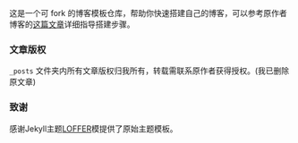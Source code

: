 这是一个可 fork 的博客模板仓库，帮助你快速搭建自己的博客，可以参考原作者博客的[这篇文章]( https://lemonchann.github.io/create_blog_with_github_pages/ )详细指导搭建步骤。

### 文章版权

`_posts` 文件夹内所有文章版权归我所有，转载需联系原作者获得授权。(我已删除原文章)

### 致谢

感谢Jekyll主题[LOFFER](https://fromendworld.github.io/LOFFER/)模提供了原始主题模板。




